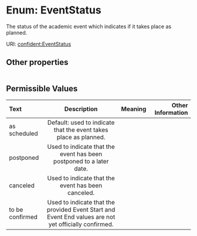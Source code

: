 
# Enum: EventStatus


The status of the academic event which indicates if it takes place as planned.

URI: [confident:EventStatus](https://raw.githubusercontent.com/TIBHannover/ConfIDent_schema/main/src/linkml/confident_schema.yaml#EventStatus)


## Other properties

|  |  |  |
| --- | --- | --- |

## Permissible Values

| Text | Description | Meaning | Other Information |
| :--- | :---: | :---: | ---: |
| as scheduled | Default: used to indicate that the event takes place as planned. |  |  |
| postponed | Used to indicate that the event has been postponed to a later date. |  |  |
| canceled | Used to indicate that the event has been canceled. |  |  |
| to be confirmed | Used to indicate that the provided Event Start and Event End values are not yet officially confirmed. |  |  |


